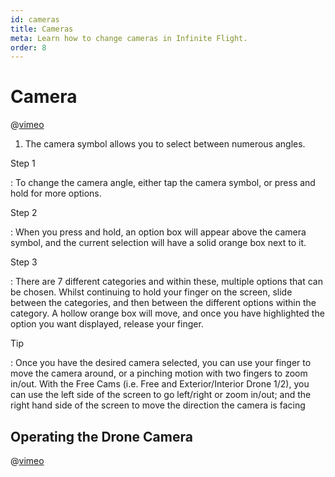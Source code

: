 ```yaml
---
id: cameras
title: Cameras
meta: Learn how to change cameras in Infinite Flight.
order: 8
---
```


# Camera

@[vimeo](389091484)



1. The camera symbol allows you to select between numerous angles.

   

Step 1

: To change the camera angle, either tap the camera symbol, or press and hold for more options.

Step 2

: When you press and hold, an option box will appear above the camera symbol, and the current selection will have a solid orange box next to it.

Step 3

: There are 7 different categories and within these, multiple options that can be chosen. Whilst continuing to hold your finger on the screen, slide between the categories, and then between the different options within the category. A hollow orange box will move, and once you have highlighted the option you want displayed, release your finger.



Tip

: Once you have the desired camera selected, you can use your finger to move the camera around, or a pinching motion with two fingers to zoom in/out. With the Free Cams (i.e. Free and Exterior/Interior Drone 1/2), you can use the left side of the screen to go left/right or zoom in/out; and the right hand side of the screen to move the direction the camera is facing



## Operating the Drone Camera



@[vimeo](502764125)